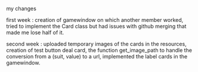 my changes 

first week : creation of gamewindow on which another member worked, tried to implement the Card class but had issues with github merging that made me lose half of it.

second week : uploaded temporary images of the cards in the resources, creation of test button deal card, the function get_image_path to handle the conversion from a (suit, value) to a url, implemented the label cards in the gamewindow.
